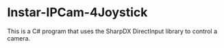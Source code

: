 # Instar-IPCam-4Joystick
This is a C# program that uses the SharpDX DirectInput library to control a camera.
